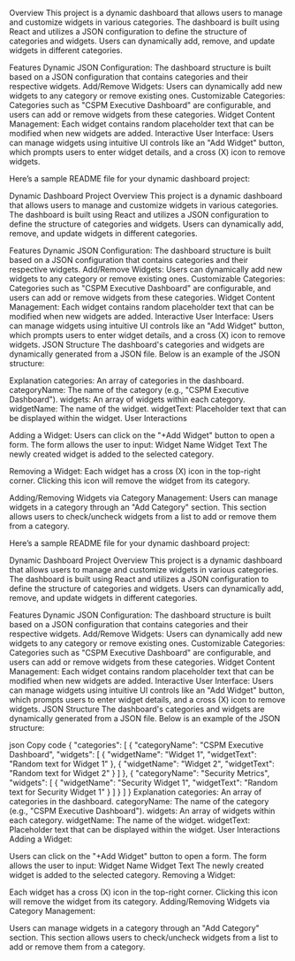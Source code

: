 Overview
This project is a dynamic dashboard that allows users to manage and customize widgets in various categories. The dashboard is built using React and utilizes a JSON configuration to define the structure of categories and widgets. Users can dynamically add, remove, and update widgets in different categories.

Features
Dynamic JSON Configuration: The dashboard structure is built based on a JSON configuration that contains categories and their respective widgets.
Add/Remove Widgets: Users can dynamically add new widgets to any category or remove existing ones.
Customizable Categories: Categories such as "CSPM Executive Dashboard" are configurable, and users can add or remove widgets from these categories.
Widget Content Management: Each widget contains random placeholder text that can be modified when new widgets are added.
Interactive User Interface: Users can manage widgets using intuitive UI controls like an "Add Widget" button, which prompts users to enter widget details, and a cross (X) icon to remove widgets.


Here’s a sample README file for your dynamic dashboard project:

Dynamic Dashboard Project
Overview
This project is a dynamic dashboard that allows users to manage and customize widgets in various categories. The dashboard is built using React and utilizes a JSON configuration to define the structure of categories and widgets. Users can dynamically add, remove, and update widgets in different categories.

Features
Dynamic JSON Configuration: The dashboard structure is built based on a JSON configuration that contains categories and their respective widgets.
Add/Remove Widgets: Users can dynamically add new widgets to any category or remove existing ones.
Customizable Categories: Categories such as "CSPM Executive Dashboard" are configurable, and users can add or remove widgets from these categories.
Widget Content Management: Each widget contains random placeholder text that can be modified when new widgets are added.
Interactive User Interface: Users can manage widgets using intuitive UI controls like an "Add Widget" button, which prompts users to enter widget details, and a cross (X) icon to remove widgets.
JSON Structure
The dashboard's categories and widgets are dynamically generated from a JSON file. Below is an example of the JSON structure:


Explanation
categories: An array of categories in the dashboard.
categoryName: The name of the category (e.g., "CSPM Executive Dashboard").
widgets: An array of widgets within each category.
widgetName: The name of the widget.
widgetText: Placeholder text that can be displayed within the widget.
User Interactions

Adding a Widget:
Users can click on the "+Add Widget" button to open a form.
The form allows the user to input:
Widget Name
Widget Text
The newly created widget is added to the selected category.

Removing a Widget:
Each widget has a cross (X) icon in the top-right corner.
Clicking this icon will remove the widget from its category.

Adding/Removing Widgets via Category Management:
Users can manage widgets in a category through an "Add Category" section.
This section allows users to check/uncheck widgets from a list to add or remove them from a category.


Here’s a sample README file for your dynamic dashboard project:

Dynamic Dashboard Project
Overview
This project is a dynamic dashboard that allows users to manage and customize widgets in various categories. The dashboard is built using React and utilizes a JSON configuration to define the structure of categories and widgets. Users can dynamically add, remove, and update widgets in different categories.

Features
Dynamic JSON Configuration: The dashboard structure is built based on a JSON configuration that contains categories and their respective widgets.
Add/Remove Widgets: Users can dynamically add new widgets to any category or remove existing ones.
Customizable Categories: Categories such as "CSPM Executive Dashboard" are configurable, and users can add or remove widgets from these categories.
Widget Content Management: Each widget contains random placeholder text that can be modified when new widgets are added.
Interactive User Interface: Users can manage widgets using intuitive UI controls like an "Add Widget" button, which prompts users to enter widget details, and a cross (X) icon to remove widgets.
JSON Structure
The dashboard's categories and widgets are dynamically generated from a JSON file. Below is an example of the JSON structure:

json
Copy code
{
  "categories": [
    {
      "categoryName": "CSPM Executive Dashboard",
      "widgets": [
        {
          "widgetName": "Widget 1",
          "widgetText": "Random text for Widget 1"
        },
        {
          "widgetName": "Widget 2",
          "widgetText": "Random text for Widget 2"
        }
      ]
    },
    {
      "categoryName": "Security Metrics",
      "widgets": [
        {
          "widgetName": "Security Widget 1",
          "widgetText": "Random text for Security Widget 1"
        }
      ]
    }
  ]
}
Explanation
categories: An array of categories in the dashboard.
categoryName: The name of the category (e.g., "CSPM Executive Dashboard").
widgets: An array of widgets within each category.
widgetName: The name of the widget.
widgetText: Placeholder text that can be displayed within the widget.
User Interactions
Adding a Widget:

Users can click on the "+Add Widget" button to open a form.
The form allows the user to input:
Widget Name
Widget Text
The newly created widget is added to the selected category.
Removing a Widget:

Each widget has a cross (X) icon in the top-right corner.
Clicking this icon will remove the widget from its category.
Adding/Removing Widgets via Category Management:

Users can manage widgets in a category through an "Add Category" section.
This section allows users to check/uncheck widgets from a list to add or remove them from a category.
